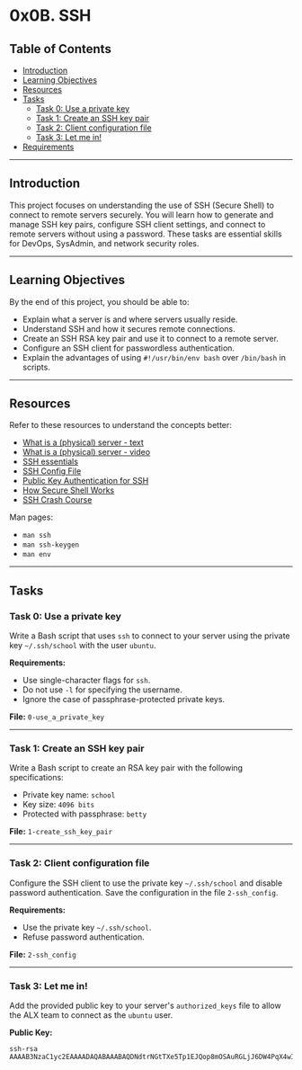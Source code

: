 # 0x0B. SSH

## Table of Contents
- [Introduction](#introduction)
- [Learning Objectives](#learning-objectives)
- [Resources](#resources)
- [Tasks](#tasks)
  - [Task 0: Use a private key](#task-0-use-a-private-key)
  - [Task 1: Create an SSH key pair](#task-1-create-an-ssh-key-pair)
  - [Task 2: Client configuration file](#task-2-client-configuration-file)
  - [Task 3: Let me in!](#task-3-let-me-in)
- [Requirements](#requirements)

---

## Introduction
This project focuses on understanding the use of SSH (Secure Shell) to connect to remote servers securely. You will learn how to generate and manage SSH key pairs, configure SSH client settings, and connect to remote servers without using a password. These tasks are essential skills for DevOps, SysAdmin, and network security roles.

---

## Learning Objectives
By the end of this project, you should be able to:
- Explain what a server is and where servers usually reside.
- Understand SSH and how it secures remote connections.
- Create an SSH RSA key pair and use it to connect to a remote server.
- Configure an SSH client for passwordless authentication.
- Explain the advantages of using `#!/usr/bin/env bash` over `/bin/bash` in scripts.

---

## Resources
Refer to these resources to understand the concepts better:
- [What is a (physical) server - text](https://intranet.alxswe.com)
- [What is a (physical) server - video](https://intranet.alxswe.com)
- [SSH essentials](https://intranet.alxswe.com)
- [SSH Config File](https://intranet.alxswe.com)
- [Public Key Authentication for SSH](https://intranet.alxswe.com)
- [How Secure Shell Works](https://intranet.alxswe.com)
- [SSH Crash Course](https://intranet.alxswe.com)

Man pages:
- `man ssh`
- `man ssh-keygen`
- `man env`

---

## Tasks

### Task 0: Use a private key
Write a Bash script that uses `ssh` to connect to your server using the private key `~/.ssh/school` with the user `ubuntu`.

**Requirements:**
- Use single-character flags for `ssh`.
- Do not use `-l` for specifying the username.
- Ignore the case of passphrase-protected private keys.

**File:** `0-use_a_private_key`

---

### Task 1: Create an SSH key pair
Write a Bash script to create an RSA key pair with the following specifications:
- Private key name: `school`
- Key size: `4096 bits`
- Protected with passphrase: `betty`

**File:** `1-create_ssh_key_pair`

---

### Task 2: Client configuration file
Configure the SSH client to use the private key `~/.ssh/school` and disable password authentication. Save the configuration in the file `2-ssh_config`.

**Requirements:**
- Use the private key `~/.ssh/school`.
- Refuse password authentication.

**File:** `2-ssh_config`

---

### Task 3: Let me in!
Add the provided public key to your server's `authorized_keys` file to allow the ALX team to connect as the `ubuntu` user.

**Public Key:**
```plaintext
ssh-rsa AAAAB3NzaC1yc2EAAAADAQABAAABAQDNdtrNGtTXe5Tp1EJQop8mOSAuRGLjJ6DW4PqX4wId/Kawz35ESampIqHSOTJmbQ8UlxdJuk0gAXKk3Ncle4safGYqM/VeDK3LN5iAJxf4kcaxNtS3eVxWBE5iF3FbIjOqwxw5Lf5sRa5yXxA8HfWidhbIG5TqKL922hPgsCGABIrXRlfZYeC0FEuPWdr6smOElSVvIXthRWp9cr685KdCI+COxlj1RdVsvIo+zunmLACF9PYdjB2s96Fn0ocD3c5SGLvDOFCyvDojSAOyE70ebIElnskKsDTGwfT4P6jh9OBzTyQEIS2jOaE5RQq4IB4DsMhvbjDSQrP0MdCLgwkN
